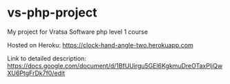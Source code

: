 # vs-php-project

My project for Vratsa Software php level 1 course

Hosted on Heroku:
https://clock-hand-angle-two.herokuapp.com

Link to detailed description:
https://docs.google.com/document/d/1BfUUirgu5GEl6KgkmuDreOTaxPljQwXU6PtgFrDk7f0/edit
